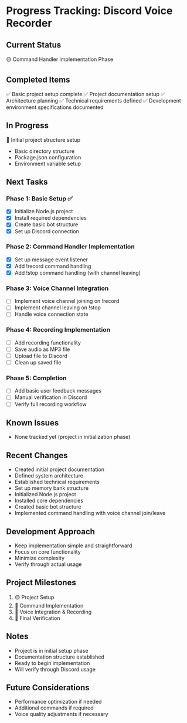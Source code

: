 # Progress Tracking: Discord Voice Recorder

## Current Status
🟡 Command Handler Implementation Phase

## Completed Items
✅ Basic project setup complete
✅ Project documentation setup
✅ Architecture planning
✅ Technical requirements defined
✅ Development environment specifications documented

## In Progress
🔄 Initial project structure setup
- Basic directory structure
- Package.json configuration
- Environment variable setup

## Next Tasks

### Phase 1: Basic Setup ✅
- [x] Initialize Node.js project
- [x] Install required dependencies
- [x] Create basic bot structure
- [x] Set up Discord connection

### Phase 2: Command Handler Implementation
- [x] Set up message event listener
- [x] Add !record command handling
- [x] Add !stop command handling (with channel leaving)

### Phase 3: Voice Channel Integration
- [ ] Implement voice channel joining on !record
- [ ] Implement channel leaving on !stop
- [ ] Handle voice connection state

### Phase 4: Recording Implementation
- [ ] Add recording functionality
- [ ] Save audio as MP3 file
- [ ] Upload file to Discord
- [ ] Clean up saved file

### Phase 5: Completion
- [ ] Add basic user feedback messages
- [ ] Manual verification in Discord
- [ ] Verify full recording workflow

## Known Issues
- None tracked yet (project in initialization phase)

## Recent Changes
- Created initial project documentation
- Defined system architecture
- Established technical requirements
- Set up memory bank structure
- Initialized Node.js project
- Installed core dependencies
- Created basic bot structure
- Implemented command handling with voice channel join/leave

## Development Approach
- Keep implementation simple and straightforward
- Focus on core functionality
- Minimize complexity
- Verify through actual usage

## Project Milestones
1. 🟡 Project Setup
2. 🔴 Command Implementation
3. 🔴 Voice Integration & Recording
4. 🔴 Final Verification

## Notes
- Project is in initial setup phase
- Documentation structure established
- Ready to begin implementation
- Will verify through Discord usage

## Future Considerations
- Performance optimization if needed
- Additional commands if required
- Voice quality adjustments if necessary

